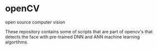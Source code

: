 # openCV
open source computer vision


These repository contains some of scripts that are part of opencv's that detects the face with pre-trained DNN and ANN machine learning algortihms.
